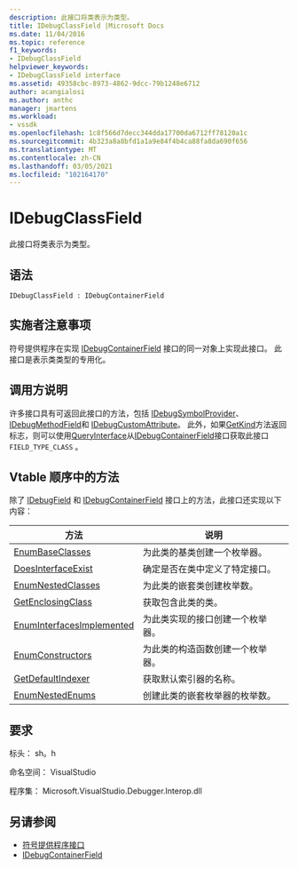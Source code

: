 ```yaml
---
description: 此接口将类表示为类型。
title: IDebugClassField |Microsoft Docs
ms.date: 11/04/2016
ms.topic: reference
f1_keywords:
- IDebugClassField
helpviewer_keywords:
- IDebugClassField interface
ms.assetid: 49358cbc-8973-4862-9dcc-79b1248e6712
author: acangialosi
ms.author: anthc
manager: jmartens
ms.workload:
- vssdk
ms.openlocfilehash: 1c8f566d7decc344dda17700da6712ff78120a1c
ms.sourcegitcommit: 4b323a8a8bfd1a1a9e84f4b4ca88fa8da690f656
ms.translationtype: MT
ms.contentlocale: zh-CN
ms.lasthandoff: 03/05/2021
ms.locfileid: "102164170"
---
```

# <a name="idebugclassfield"></a>IDebugClassField
此接口将类表示为类型。

## <a name="syntax"></a>语法

```
IDebugClassField : IDebugContainerField
```

## <a name="notes-for-implementers"></a>实施者注意事项
 符号提供程序在实现 [IDebugContainerField](../../../extensibility/debugger/reference/idebugcontainerfield.md) 接口的同一对象上实现此接口。 此接口是表示类类型的专用化。

## <a name="notes-for-callers"></a>调用方说明
 许多接口具有可返回此接口的方法，包括 [IDebugSymbolProvider](../../../extensibility/debugger/reference/idebugsymbolprovider.md)、 [IDebugMethodField](../../../extensibility/debugger/reference/idebugmethodfield.md)和 [IDebugCustomAttribute](../../../extensibility/debugger/reference/idebugcustomattribute.md)。 此外，如果[GetKind](../../../extensibility/debugger/reference/idebugfield-getkind.md)方法返回标志，则可以使用[QueryInterface](/cpp/atl/queryinterface)从[IDebugContainerField](../../../extensibility/debugger/reference/idebugcontainerfield.md)接口获取此接口 `FIELD_TYPE_CLASS` 。

## <a name="methods-in-vtable-order"></a>Vtable 顺序中的方法
 除了 [IDebugField](../../../extensibility/debugger/reference/idebugfield.md) 和 [IDebugContainerField](../../../extensibility/debugger/reference/idebugcontainerfield.md) 接口上的方法，此接口还实现以下内容：

|方法|说明|
|------------|-----------------|
|[EnumBaseClasses](../../../extensibility/debugger/reference/idebugclassfield-enumbaseclasses.md)|为此类的基类创建一个枚举器。|
|[DoesInterfaceExist](../../../extensibility/debugger/reference/idebugclassfield-doesinterfaceexist.md)|确定是否在类中定义了特定接口。|
|[EnumNestedClasses](../../../extensibility/debugger/reference/idebugclassfield-enumnestedclasses.md)|为此类的嵌套类创建枚举数。|
|[GetEnclosingClass](../../../extensibility/debugger/reference/idebugclassfield-getenclosingclass.md)|获取包含此类的类。|
|[EnumInterfacesImplemented](../../../extensibility/debugger/reference/idebugclassfield-enuminterfacesimplemented.md)|为此类实现的接口创建一个枚举器。|
|[EnumConstructors](../../../extensibility/debugger/reference/idebugclassfield-enumconstructors.md)|为此类的构造函数创建一个枚举器。|
|[GetDefaultIndexer](../../../extensibility/debugger/reference/idebugclassfield-getdefaultindexer.md)|获取默认索引器的名称。|
|[EnumNestedEnums](../../../extensibility/debugger/reference/idebugclassfield-enumnestedenums.md)|创建此类的嵌套枚举器的枚举数。|

## <a name="requirements"></a>要求
 标头： sh。h

 命名空间： VisualStudio

 程序集： Microsoft.VisualStudio.Debugger.Interop.dll

## <a name="see-also"></a>另请参阅
- [符号提供程序接口](../../../extensibility/debugger/reference/symbol-provider-interfaces.md)
- [IDebugContainerField](../../../extensibility/debugger/reference/idebugcontainerfield.md)
